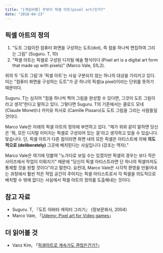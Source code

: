 ```yaml
---
title: "[게임비평] 무엇이 픽셀 아트(pixel art)인가?"
date: "2018-04-23"
---
```


[Udemy: Pixel art for Video games]: https://www.udemy.com/pixel-art-for-video-games/learn/v4/overview

[픽셀아트로 계속가도 괜찮은건가?]: https://gamediary.home.blog/2018/03/14/%ED%94%BD%EC%85%80%EC%95%84%ED%8A%B8%EB%A1%9C-%EA%B3%84%EC%86%8D%EA%B0%80%EB%8F%84-%EA%B4%9C%EC%B0%AE%EC%9D%80%EA%B1%B4%EA%B0%80/amp/

## 픽셀 아트의 정의

1. "도트 그림이란 컴퓨터 화면을 구성하는 도트(dot), 즉 점을 하나씩 편집하여 그리는 그림" (Suguru. T, 10)
1. "픽셀 아트는 픽셀로 구성된 디지털 예술 형식이다 (Pixel art is a digital art form that made up with pixels)" (Marco Vale, S1L2).

위의 두 '도트 그림'과 '픽셀 아트'는 사실 구분되지 않는 하나의 대상을 가리키고 있다. 이는 "컴퓨터 화면을 구성하는 도트"가 곧 하나의 픽셀(a pixel)이라는 단위를 뜻하기 때문이다.

Suguru. T는 심지어 "점을 하나씩 찍어 그림을 완성할 수 있다면, 그것이 도트 그림이라고 생각"한다고 말하고 있다. 그렇다면 Suguru. T의 기준에서는 클로드 모네 (Claude Monet)나 카미유 피사로 (Camille Pissaro)도 도트 그림을 그리는 사람들일 것이다.

Marco Vale은 아래의 픽셀 아트의 정의에 부연하고 있다. "제가 위와 같이 말하면 당신은 '뭐, 모든 디지털 이미지는 픽셀로 구성되어 있는 걸'라고 생각하고 있을 수 있습니다. 맟습니다. 단, 픽셀 아트가 다른 점이라면 화면 내의 모든 픽셀은 아티스트에 의해 **의도적으로 (deliberately)** 그곳에 배치된다는 사실입니다 (강조는 역자)."

Marco Vale은 여기에 덧붙여 "노가다로 보일 수는 있겠지만 픽셀의 경우는 보다 작은 사이즈에서 작업이 이뤄지기" 때문에 "당신이 픽셀 아티스트라면 단 하나의 픽셀마저도 통제할 것을 원할 것이다"라고 말한다. 요컨대, Marco Vale은 시각적 환영을 만들어내는 과정에서 훨씬 작은 작업 공간이 주어지는 픽셀 아티스트로서 각 픽셀을 의도적으로 배치할 수 밖에 없다는 사실에서 픽셀 아트의 정의를 도출해내는 것이다.

## 참고 자료

- Suguru. T, 『도트 아바타 캐릭터 그리기』 (정보문화사, 2004)
- Marco Vale, 「[Udemy: Pixel art for Video games]」

## 더 읽어볼 것

- Vanz Kim, 「[픽셀아트로 계속가도 괜찮은건가?]」
